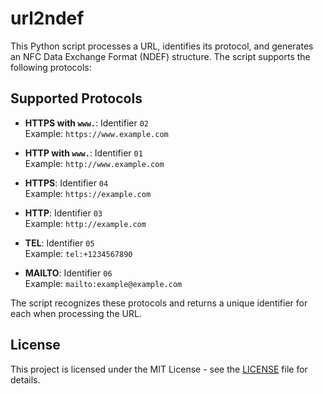 # url2ndef

This Python script processes a URL, identifies its protocol, and generates an NFC Data Exchange Format (NDEF) structure. The script supports the following protocols:

## Supported Protocols

- **HTTPS with `www.`**: Identifier `02`  
  Example: `https://www.example.com`

- **HTTP with `www.`**: Identifier `01`  
  Example: `http://www.example.com`

- **HTTPS**: Identifier `04`  
  Example: `https://example.com`

- **HTTP**: Identifier `03`  
  Example: `http://example.com`

- **TEL**: Identifier `05`  
  Example: `tel:+1234567890`

- **MAILTO**: Identifier `06`  
  Example: `mailto:example@example.com`

The script recognizes these protocols and returns a unique identifier for each when processing the URL.

## License

This project is licensed under the MIT License - see the [LICENSE](LICENSE) file for details.

